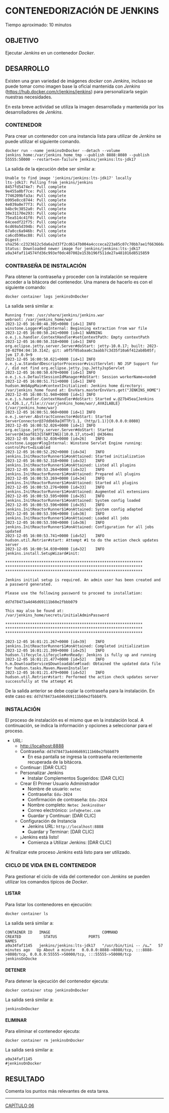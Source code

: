 # CONTENEDORIZACIÓN DE JENKINS

Tiempo aproximado: 10 minutos

## OBJETIVO

Ejecutar *Jenkins* en un contenedor *Docker*.

## DESARROLLO

Existen una gran variedad de imágenes *docker* con *Jenkins*, incluso se puede tomar como imagen base la oficial mantenida con *Jenkins* (<https://hub.docker.com/r/jenkins/jenkins>) para personalizarla según nuestras necesidades.

En esta breve actividad se utiliza la imagen desarrollada y mantenida por los desarrolladores de *Jenkins*.

### CONTENEDOR

Para crear un contenedor con una instancia lista para utilizar de *Jenkins* se puede utilizar el siguiente comando.

``` shell
docker run --name jenkinsOnDocker --detach --volume jenkins_home:/var/jenkins_home_tmp --publish 8888:8080 --publish 55555:50000 --restart=on-failure jenkins/jenkins:lts-jdk17
```

La salida de la ejecución debe ser similar a:

``` shell
Unable to find image 'jenkins/jenkins:lts-jdk17' locally
lts-jdk17: Pulling from jenkins/jenkins
8457fd5474e7: Pull complete
9e455a0bf7ce: Pull complete
7746209bfa3a: Pull complete
b995e8cc8744: Pull complete
4e039a0e77f3: Pull complete
b4bc9c3852a0: Pull complete
30e31170e293: Pull complete
75ea514c41f0: Pull complete
64ceedf22f75: Pull complete
6cd69a5d394b: Pull complete
67a0cc6a946b: Pull complete
ca6cd590ac88: Pull complete
Digest: sha256:c2323612c5da6a2d37f2cd6147b004a4ccceca223a85c07c70bb7ae1f663666a
Status: Downloaded newer image for jenkins/jenkins:lts-jdk17
a9a34faf114574fd36c993ef0dc407002e153b196f511de27a481016d8515859
```

### CONTRASEÑA DE INSTALACIÓN

Para obtener la contraseña y proceder con la instalación se requiere acceder a la bitácora del contenedor. Una manera de hacerlo es con el siguiente comando:

``` shell
docker container logs jenkinsOnDocker
```

La salida será similar a:

``` shell
Running from: /usr/share/jenkins/jenkins.war
webroot: /var/jenkins_home/war
2023-12-05 16:00:48.395+0000 [id=1] INFO    winstone.Logger#logInternal: Beginning extraction from war file
2023-12-05 16:00:50.241+0000 [id=1] WARNING o.e.j.s.handler.ContextHandler#setContextPath: Empty contextPath
2023-12-05 16:00:50.318+0000 [id=1] INFO    org.eclipse.jetty.server.Server#doStart: jetty-10.0.17; built: 2023-10-02T04:04:10.314Z; git: a0f5f05abaa6c3aabb7c3d35f10a6f412ab8b05f; jvm 17.0.9+9
2023-12-05 16:00:50.621+0000 [id=1] INFO    o.e.j.w.StandardDescriptorProcessor#visitServlet: NO JSP Support for /, did not find org.eclipse.jetty.jsp.JettyJspServlet
2023-12-05 16:00:50.670+0000 [id=1] INFO    o.e.j.s.s.DefaultSessionIdManager#doStart: Session workerName=node0
2023-12-05 16:00:51.711+0000 [id=1] INFO    hudson.WebAppMain#contextInitialized: Jenkins home directory: /var/jenkins_home found at: EnvVars.masterEnvVars.get("JENKINS_HOME")
2023-12-05 16:00:51.940+0000 [id=1] INFO    o.e.j.s.handler.ContextHandler#doStart: Started w.@27b45ea{Jenkins v2.426.1,/,file:///var/jenkins_home/war/,AVAILABLE}{/var/jenkins_home/war}
2023-12-05 16:00:51.960+0000 [id=1] INFO    o.e.j.server.AbstractConnector#doStart: Started ServerConnector@37ddb69a{HTTP/1.1, (http/1.1)}{0.0.0.0:8080}
2023-12-05 16:00:52.026+0000 [id=1] INFO    org.eclipse.jetty.server.Server#doStart: Started Server@43aaf813{STARTING}[10.0.17,sto=0] @4364ms
2023-12-05 16:00:52.036+0000 [id=26]    INFO    winstone.Logger#logInternal: Winstone Servlet Engine running: controlPort=disabled
2023-12-05 16:00:52.292+0000 [id=34]    INFO    jenkins.InitReactorRunner$1#onAttained: Started initialization
2023-12-05 16:00:52.318+0000 [id=32]    INFO    jenkins.InitReactorRunner$1#onAttained: Listed all plugins
2023-12-05 16:00:53.264+0000 [id=32]    INFO    jenkins.InitReactorRunner$1#onAttained: Prepared all plugins
2023-12-05 16:00:53.269+0000 [id=34]    INFO    jenkins.InitReactorRunner$1#onAttained: Started all plugins
2023-12-05 16:00:53.276+0000 [id=33]    INFO    jenkins.InitReactorRunner$1#onAttained: Augmented all extensions
2023-12-05 16:00:53.595+0000 [id=35]    INFO    jenkins.InitReactorRunner$1#onAttained: System config loaded
2023-12-05 16:00:53.596+0000 [id=35]    INFO    jenkins.InitReactorRunner$1#onAttained: System config adapted
2023-12-05 16:00:53.596+0000 [id=36]    INFO    jenkins.InitReactorRunner$1#onAttained: Loaded all jobs
2023-12-05 16:00:53.598+0000 [id=36]    INFO    jenkins.InitReactorRunner$1#onAttained: Configuration for all jobs updated
2023-12-05 16:00:53.741+0000 [id=52]    INFO    hudson.util.Retrier#start: Attempt #1 to do the action check updates server
2023-12-05 16:00:54.030+0000 [id=32]    INFO    jenkins.install.SetupWizard#init:

*************************************************************
*************************************************************
*************************************************************

Jenkins initial setup is required. An admin user has been created and a password generated.

Please use the following password to proceed to installation:

dd7d78473a4d46d69111b60e2fbbb079

This may also be found at: /var/jenkins_home/secrets/initialAdminPassword

*************************************************************
*************************************************************
*************************************************************

2023-12-05 16:01:21.267+0000 [id=39]    INFO    jenkins.InitReactorRunner$1#onAttained: Completed initialization
2023-12-05 16:01:21.399+0000 [id=25]    INFO    hudson.lifecycle.Lifecycle#onReady: Jenkins is fully up and running
2023-12-05 16:01:21.477+0000 [id=52]    INFO    h.m.DownloadService$Downloadable#load: Obtained the updated data file for hudson.tasks.Maven.MavenInstaller
2023-12-05 16:01:21.479+0000 [id=52]    INFO    hudson.util.Retrier#start: Performed the action check updates server successfully at the attempt #1
```

De la salida anterior se debe copiar la contraseña para la instalación. En este caso es: `dd7d78473a4d46d69111b60e2fbbb079`.

### INSTALACIÓN

El proceso de instalación es el mismo que en la instalación local. A continuación, se indica la información y opciones a seleccionar para el proceso.

- URL:
  - <http://localhost:8888>
  - Contraseña: `dd7d78473a4d46d69111b60e2fbbb079`
    - En esa pantalla se ingresa la contraseña recientemente recuperada de la bitácora.
  - Continuar: \[DAR CLIC\]
  - Personalizar Jenkins
    - Instalar Complementos Sugeridos: \[DAR CLIC\]
  - Crear El Primer Usuario Administrador
    - Nombre de usuario: `netec`
    - Contraseña: `Edu-2024`
    - Confirmación de contraseña: `Edu-2024`
    - Nombre completo: `Netec JenkinsUser`
    - Correo electrónico: `info@netec.com`
    - Guardar y Continuar: \[DAR CLIC\]
  - Configuración de Instancia
    - Jenkins URL: `http://localhost:8888`
    - Guardar y Terminar: \[DAR CLIC\]
  - ¡Jenkins está listo!
    - Comienza a Utilizar Jenkins: \[DAR CLIC\]

Al finalizar este proceso *Jenkins* está listo para ser utilizado.

### CICLO DE VIDA EN EL CONTENEDOR

Para gestionar el ciclo de vida del contenedor con *Jenkins* se pueden utilizar los comandos típicos de *Docker*.

#### LISTAR

Para listar los contenedores en ejecución:

``` shell
docker container ls
```

La salida será similar a:

``` shell
CONTAINER ID   IMAGE                       COMMAND                  CREATED          STATUS              PORTS                                                                                      NAMES
a9a34faf1145   jenkins/jenkins:lts-jdk17   "/usr/bin/tini -- /u…"   57 minutes ago   Up About a minute   0.0.0.0:8888->8080/tcp, :::8888->8080/tcp, 0.0.0.0:55555->50000/tcp, :::55555->50000/tcp   jenkinsOnDocke
```

#### DETENER

Para detener la ejecución del contenedor ejecuta:

``` shell
docker container stop jenkinsOnDocker
```

La salida será similar a:

``` shell
jenkinsOnDocker
```

#### ELIMINAR

Para eliminar el contenedor ejecuta:

``` shell
docker container rm jenkinsOnDocker
```

La salida será similar a:

``` shell
a9a34faf1145
#jenkinsOnDocker
```

## RESULTADO

Comenta los puntos más relevantes de esta tarea.

---

[CAPÍTULO 06](../C06.md)
